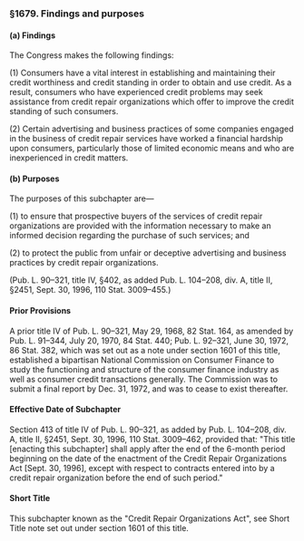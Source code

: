 ### §1679. Findings and purposes ###

#### (a) Findings ####

The Congress makes the following findings:

(1) Consumers have a vital interest in establishing and maintaining their credit worthiness and credit standing in order to obtain and use credit. As a result, consumers who have experienced credit problems may seek assistance from credit repair organizations which offer to improve the credit standing of such consumers.

(2) Certain advertising and business practices of some companies engaged in the business of credit repair services have worked a financial hardship upon consumers, particularly those of limited economic means and who are inexperienced in credit matters.

#### (b) Purposes ####

The purposes of this subchapter are—

(1) to ensure that prospective buyers of the services of credit repair organizations are provided with the information necessary to make an informed decision regarding the purchase of such services; and

(2) to protect the public from unfair or deceptive advertising and business practices by credit repair organizations.

(Pub. L. 90–321, title IV, §402, as added Pub. L. 104–208, div. A, title II, §2451, Sept. 30, 1996, 110 Stat. 3009–455.)

#### Prior Provisions ####

A prior title IV of Pub. L. 90–321, May 29, 1968, 82 Stat. 164, as amended by Pub. L. 91–344, July 20, 1970, 84 Stat. 440; Pub. L. 92–321, June 30, 1972, 86 Stat. 382, which was set out as a note under section 1601 of this title, established a bipartisan National Commission on Consumer Finance to study the functioning and structure of the consumer finance industry as well as consumer credit transactions generally. The Commission was to submit a final report by Dec. 31, 1972, and was to cease to exist thereafter.

#### Effective Date of Subchapter ####

Section 413 of title IV of Pub. L. 90–321, as added by Pub. L. 104–208, div. A, title II, §2451, Sept. 30, 1996, 110 Stat. 3009–462, provided that: "This title [enacting this subchapter] shall apply after the end of the 6-month period beginning on the date of the enactment of the Credit Repair Organizations Act [Sept. 30, 1996], except with respect to contracts entered into by a credit repair organization before the end of such period."

#### Short Title ####

This subchapter known as the "Credit Repair Organizations Act", see Short Title note set out under section 1601 of this title.